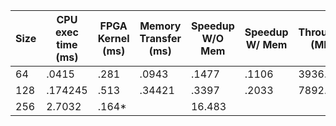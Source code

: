| Size | CPU exec time (ms) | FPGA Kernel (ms) | Memory Transfer (ms) | Speedup W/O Mem | Speedup W/ Mem | Throughput (MB/s) |
|------|--------------------|------------------|----------------------|-----------------|----------------|-------------------|
| 64 | .0415 | .281| .0943 | .1477 | .1106 | 3936.3 |
| 128 | .174245 | .513 | .34421 | .3397 | .2033 | 7892.0|
|256 | 2.7032 | .164* | | 16.483 | |
